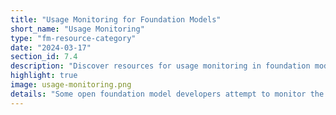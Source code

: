 ```yaml
---
title: "Usage Monitoring for Foundation Models"
short_name: "Usage Monitoring"
type: "fm-resource-category"
date: "2024-03-17"
section_id: 7.4
description: "Discover resources for usage monitoring in foundation model development. Explore techniques for monitoring model usage, including watermarking, access control, and reporting adverse events. Learn about challenges and considerations in implementing usage monitoring strategies."
highlight: true
image: usage-monitoring.png
details: "Some open foundation model developers attempt to monitor the usage of their models, whether by watermarking model outputs or gating access to the model."
---
```

